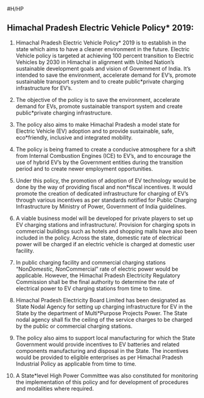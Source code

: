#H/HP 
## Himachal Pradesh Electric Vehicle Policy* 2019:

1. Himachal Pradesh Electric Vehicle Policy* 2019 is to establish in the state which aims to have a cleaner environment in the future. Electric Vehicle policy is targeted at achieving 100 percent transition to Electric Vehicles by 2030 in Himachal in alignment with United Nation’s sustainable development goals and vision of Government of India. It’s intended to save the environment, accelerate demand for EV’s, promote sustainable transport system and to create public*private charging infrastructure for EV’s.

2. The objective of the policy is to save the environment, accelerate demand for EVs, promote sustainable transport system and create public*private charging infrastructure.

3. The policy also aims to make Himachal Pradesh a model state for Electric Vehicle (EV) adoption and to provide sustainable, safe, eco*friendly, inclusive and integrated mobility.

4. The policy is being framed to create a conducive atmosphere for a shift from Internal Combustion Engines (ICE) to EV’s, and to encourage the use of hybrid EV’s by the Government entities during the transition period and to create newer employment opportunities.

5. Under this policy, the promotion of adoption of EV technology would be done by the way of providing fiscal and non*fiscal incentives. It would promote the creation of dedicated infrastructure for charging of EV’s through various incentives as per standards notified for Public Charging Infrastructure by Ministry of Power, Government of India guidelines.

6. A viable business model will be developed for private players to set up EV charging stations and infrastructure/. Provision for charging spots in commercial buildings such as hotels and shopping malls have also been included in the policy. Across the state, domestic rate of electrical power will be charged if an electric vehicle is charged at domestic user facility.

7. In public charging facility and commercial charging stations “Non*Domestic, Non*Commercial” rate of electric power would be applicable. However, the Himachal Pradesh Electricity Regulatory Commission shall be the final authority to determine the rate of electrical power to EV charging stations from time to time.

8. Himachal Pradesh Electricity Board Limited has been designated as State Nodal Agency for setting up charging infrastructure for EV in the State by the department of Multi*Purpose Projects Power. The State nodal agency shall fix the ceiling of the service charges to be charged by the public or commercial charging stations.

9. The policy also aims to support local manufacturing for which the State Government would provide incentives to EV batteries and related components manufacturing and disposal in the State. The incentives would be provided to eligible enterprises as per Himachal Pradesh Industrial Policy as applicable from time to time.

10. A State*level High Power Committee was also constituted for monitoring the implementation of this policy and for development of procedures and modalities where required.
